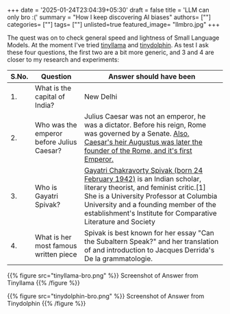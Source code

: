 +++
date = '2025-01-24T23:04:39+05:30'
draft = false
title = 'LLM can only bro :('
summary = "How I keep discovering AI biases"
authors= [""]
categories= [""]
tags= [""]
unlisted=true
featured_image= "llmbro.jpg"
+++

The quest was on to check general speed and lightness of Small Language Models. At the moment I've tried [tinyllama](https://ollama.com/library/tinyllama) and [tinydolphin](https://ollama.com/library/tinydolphin). As test I ask these four questions, the first two are a bit more generic, and 3 and 4 are closer to my research and experiments:

| S.No. | Question | Answer should have been |
|--|--|---|
|1.| What is the capital of India?| New Delhi|
|2.| Who was the emperor before Julius Caesar? | Julius Caesar was not an emperor, he was a dictator. Before his reign, Rome was governed by a Senate. [Also, Caesar's heir Augustus was later the founder of the Rome, and it's first Emperor.](https://en.wikipedia.org/wiki/Augustus)  |
|3.| Who is Gayatri Spivak? |[ Gayatri Chakravorty Spivak (born 24 February 1942)](https://en.wikipedia.org/wiki/Gayatri_Chakravorty_Spivak) is an Indian scholar, literary theorist, and feminist critic.[1] She is a University Professor at Columbia University and a founding member of the establishment's Institute for Comparative Literature and Society |
|4.| What is her most famous written piece | Spivak is best known for her essay "Can the Subaltern Speak?" and her translation of and introduction to Jacques Derrida's De la grammatologie. |

{{% figure src="tinyllama-bro.png" %}} Screenshot of Answer from Tinyllama {{% /figure %}}

{{% figure src="tinydolphin-bro.png" %}} Screenshot of Answer from Tinydolphin {{% /figure %}}

